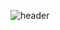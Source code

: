 ![header](https://capsule-render.vercel.app/api?type=venom&color=timeAuto&height=300&section=header&text=Welcome!%20Unggi%20Lee's-nl--nl-Github&decs=%20&fontSize=90)

